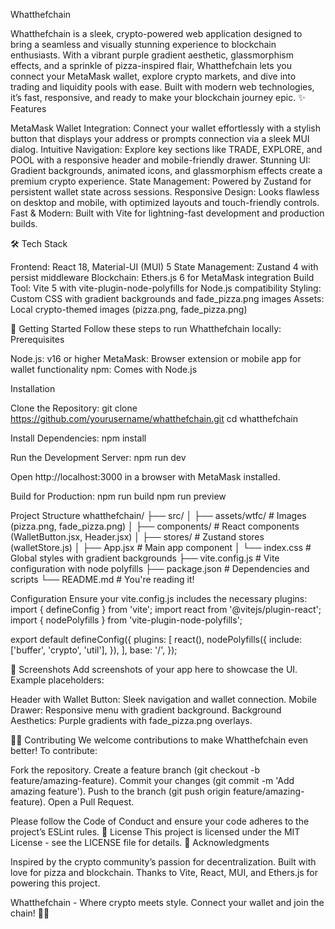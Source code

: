 Whatthefchain

Whatthefchain is a sleek, crypto-powered web application designed to bring a seamless and visually stunning experience to blockchain enthusiasts. With a vibrant purple gradient aesthetic, glassmorphism effects, and a sprinkle of pizza-inspired flair, Whatthefchain lets you connect your MetaMask wallet, explore crypto markets, and dive into trading and liquidity pools with ease. Built with modern web technologies, it’s fast, responsive, and ready to make your blockchain journey epic.
✨ Features

MetaMask Wallet Integration: Connect your wallet effortlessly with a stylish button that displays your address or prompts connection via a sleek MUI dialog.
Intuitive Navigation: Explore key sections like TRADE, EXPLORE, and POOL with a responsive header and mobile-friendly drawer.
Stunning UI: Gradient backgrounds, animated icons, and glassmorphism effects create a premium crypto experience.
State Management: Powered by Zustand for persistent wallet state across sessions.
Responsive Design: Looks flawless on desktop and mobile, with optimized layouts and touch-friendly controls.
Fast & Modern: Built with Vite for lightning-fast development and production builds.

🛠 Tech Stack

Frontend: React 18, Material-UI (MUI) 5
State Management: Zustand 4 with persist middleware
Blockchain: Ethers.js 6 for MetaMask integration
Build Tool: Vite 5 with vite-plugin-node-polyfills for Node.js compatibility
Styling: Custom CSS with gradient backgrounds and fade_pizza.png images
Assets: Local crypto-themed images (pizza.png, fade_pizza.png)

🚀 Getting Started
Follow these steps to run Whatthefchain locally:
Prerequisites

Node.js: v16 or higher
MetaMask: Browser extension or mobile app for wallet functionality
npm: Comes with Node.js

Installation

Clone the Repository:
git clone https://github.com/yourusername/whatthefchain.git
cd whatthefchain


Install Dependencies:
npm install


Run the Development Server:
npm run dev

Open http://localhost:3000 in a browser with MetaMask installed.

Build for Production:
npm run build
npm run preview



Project Structure
whatthefchain/
├── src/
│   ├── assets/wtfc/          # Images (pizza.png, fade_pizza.png)
│   ├── components/           # React components (WalletButton.jsx, Header.jsx)
│   ├── stores/               # Zustand stores (walletStore.js)
│   ├── App.jsx               # Main app component
│   └── index.css             # Global styles with gradient backgrounds
├── vite.config.js            # Vite configuration with node polyfills
├── package.json              # Dependencies and scripts
└── README.md                 # You're reading it!

Configuration
Ensure your vite.config.js includes the necessary plugins:
import { defineConfig } from 'vite';
import react from '@vitejs/plugin-react';
import { nodePolyfills } from 'vite-plugin-node-polyfills';

export default defineConfig({
  plugins: [
    react(),
    nodePolyfills({
      include: ['buffer', 'crypto', 'util'],
    }),
  ],
  base: '/',
});

📸 Screenshots
Add screenshots of your app here to showcase the UI. Example placeholders:

Header with Wallet Button: Sleek navigation and wallet connection.
Mobile Drawer: Responsive menu with gradient background.
Background Aesthetics: Purple gradients with fade_pizza.png overlays.

🧑‍💻 Contributing
We welcome contributions to make Whatthefchain even better! To contribute:

Fork the repository.
Create a feature branch (git checkout -b feature/amazing-feature).
Commit your changes (git commit -m 'Add amazing feature').
Push to the branch (git push origin feature/amazing-feature).
Open a Pull Request.

Please follow the Code of Conduct and ensure your code adheres to the project’s ESLint rules.
📜 License
This project is licensed under the MIT License - see the LICENSE file for details.
🎉 Acknowledgments

Inspired by the crypto community’s passion for decentralization.
Built with love for pizza and blockchain.
Thanks to Vite, React, MUI, and Ethers.js for powering this project.


Whatthefchain - Where crypto meets style. Connect your wallet and join the chain! 🍕💸
